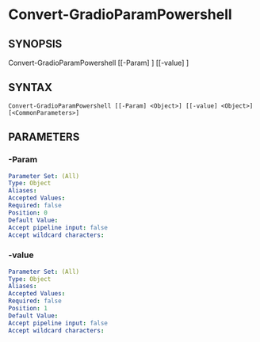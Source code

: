 ﻿---
external help file: powershai-help.xml
schema: 2.0.0
powershai: true
---

# Convert-GradioParamPowershell

## SYNOPSIS <!--!= @#Synop !-->

Convert-GradioParamPowershell [[-Param] <Object>] [[-value] <Object>]


## SYNTAX <!--!= @#Syntax !-->

```
Convert-GradioParamPowershell [[-Param] <Object>] [[-value] <Object>] [<CommonParameters>]
```

## PARAMETERS <!--!= @#Params !-->

### -Param

```yml
Parameter Set: (All)
Type: Object
Aliases: 
Accepted Values: 
Required: false
Position: 0
Default Value: 
Accept pipeline input: false
Accept wildcard characters: 
```

### -value

```yml
Parameter Set: (All)
Type: Object
Aliases: 
Accepted Values: 
Required: false
Position: 1
Default Value: 
Accept pipeline input: false
Accept wildcard characters: 
```